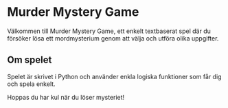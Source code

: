 # Murder Mystery Game

Välkommen till Murder Mystery Game, ett enkelt textbaserat spel där du försöker lösa ett mordmysterium genom att välja och utföra olika uppgifter.

## Om spelet

Spelet är skrivet i Python och använder enkla logiska funktioner som får dig och spela enkelt. 

Hoppas du har kul när du löser mysteriet!
